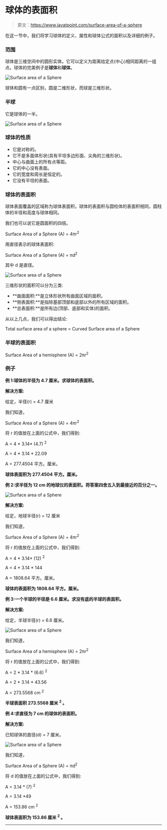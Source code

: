 # 球体的表面积

> 原文：<https://www.javatpoint.com/surface-area-of-a-sphere>

在这一节中，我们将学习球体的定义、属性和球体公式的面积以及详细的例子。

### 范围

球体是三维空间中的圆形实体。它可以定义为距离给定点(中心)相同距离的一组点。球体的完美例子是**球体**和**球体**。

![Surface area of a Sphere](img/6d56e7e88c29cccb00bd8662a4c345e6.png)

球体和圆有一点区别，圆是二维形状，而球是三维形状。

### 半球

它是球体的一半。

![Surface area of a Sphere](img/000260bcb1a62a028c831c2dcc0c990f.png)

### 球体的性质

*   它是对称的。
*   它不是多面体形状(具有平坦多边形面、尖角的三维形状)。
*   中心与曲面上的所有点等距。
*   它的中心没有表面。
*   它的宽度和周长是恒定的。
*   它没有平坦的表面。

### 球体的表面积

球体表面覆盖的区域称为球体表面积。球体的表面积与圆柱体的表面积相同，圆柱体的半径和高度与球体相同。

我们也可以说它是圆面积的四倍。

Surface Area of a Sphere (A) = 4πr<sup>2</sup>

用直径表示的球体表面积:

Surface Area of a Sphere (A) = πd<sup>2</sup>

其中 d 是直径。

![Surface area of a Sphere](img/fd7e77a56ee65d708d2318b2abe9d590.png)

三维形状的面积可以分为三类:

*   **曲面面积:**是立体形状所有曲面区域的面积。
*   **侧表面积:**是指除基部顶部和底部以外的所有区域的面积。
*   **总表面积:**是所有边(顶部、底部和实体)的面积。

从以上几点，我们可以得出结论:

Total surface area of a sphere = Curved Surface area of a Sphere

### 半球的表面积

Surface Area of a hemisphere (A) = 2πr<sup>2</sup>

### 例子

**例 1:球体的半径为 4.7 厘米。求球体的表面积。**

**解决方案:**

给定，半径(r) = 4.7 厘米

我们知道，

Surface Area of a Sphere (A) = 4πr<sup>2</sup>

将 r 的值放在上面的公式中，我们得到:

A = 4 * 3.14* (4.7) <sup>2</sup>

A = 4 * 3.14 * 22.09

A = 277.4504 平方。厘米。

**球体表面积为 277.4504 平方。厘米。**

**例 2:求半径为 12 cm 的地球仪的表面积。将答案四舍五入到最接近的百分之一。**

![Surface area of a Sphere](img/d39513794a2fb41a8a5f791be8ea07d6.png)

**解决方案:**

给定，地球半径(r) = 12 厘米

我们知道，

Surface Area of a Sphere (A) = 4πr<sup>2</sup>

将 r 的值放在上面的公式中，我们得到:

A = 4 * 3.14* (12) <sup>2</sup>

A = 4 * 3.14 * 144

A = 1808.64 平方。厘米。

**球体的表面积为 1808.64 平方。厘米。**

**例 3:一个半球的半径是 6.6 厘米。求没有底的半球的表面积。**

**解决方案:**

给定，半球半径(r) = 6.6 厘米。

![Surface area of a Sphere](img/11045b4e863ad0bb56304248ffe45adb.png)

我们知道，

Surface Area of a hemisphere (A) = 2πr<sup>2</sup>

将 r 的值放在上面的公式中，我们得到:

A = 2 * 3.14 * (6.6) <sup>2</sup>

A = 2 * 3.14 * 43.56

A = 273.5568 cm <sup>2</sup>

**半球表面积 273.5568 厘米 <sup>2</sup> 。**

**例 4:求直径为 7 cm 的球体的表面积。**

**解决方案:**

已知球体的直径(d) = 7 厘米。

![Surface area of a Sphere](img/8de1b4d7df377d2924b06901866ed352.png)

我们知道，

Surface Area of a Sphere (A) = πd<sup>2</sup>

将 d 的值放在上面的公式中，我们得到:

A = 3.14 * (7) <sup>2</sup>

A = 3.14 *49

A = 153.86 cm <sup>2</sup>

**球体表面积为 153.86 厘米 <sup>2</sup> 。**

* * *